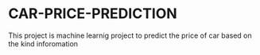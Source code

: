 # CAR-PRICE-PREDICTION
This project is machine learnig project to predict the price of car based on the kind inforomation 
